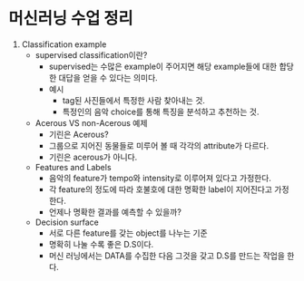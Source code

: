 머신러닝 수업 정리
=================
1. Classification example
    - supervised classification이란?
        - supervised는 수많은 example이 주어지면 해당 example들에 대한 
        합당한 대답을 얻을 수 있다는 의미다.
        - 예시
            - tag된 사진들에서 특정한 사람 찾아내는 것.
            - 특정인의 음악 choice를 통해 특징을 분석하고 추천하는 것.
    - Acerous VS non-Acerous 예제
        - 기린은  Acerous?
        - 그룹으로 지어진 동물들로 미루어 볼 때 각각의
attribute가 다르다. 
        - 기린은 acerous가 아니다.
    - Features and Labels
        - 음악의 feature가 tempo와 intensity로 이루어져 있다고 가정한다.
        - 각 feature의 정도에 따라 호불호에 대한 명확한 label이 지어진다고 가정한다.
        - 언제나 명확한 결과를 예측할 수 있을까?
    - Decision surface
        - 서로 다른 feature를 갖는 object를 나누는 기준
        - 명확히 나눌 수록 좋은 D.S이다.
        - 머신 러닝에서는 DATA를 수집한 다음 그것을 갖고 D.S를 만드는 작업을 한다.
